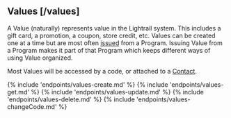 ## Values [/values]

A Value (naturally) represents value in the Lightrail system.  This includes a gift card, a promotion, a coupon, store credit, etc.  Values can be created one at a time but are most often [issued](#reference/0/issuing-value/issue-values) from a Program.  Issuing Value from a Program makes it part of that Program which keeps different ways of using Value organized.
 
Most Values will be accessed by a code, or attached to a [Contact](#reference/0/contacts).

{% include 'endpoints/values-create.md' %}
{% include 'endpoints/values-get.md' %}
{% include 'endpoints/values-update.md' %}
{% include 'endpoints/values-delete.md' %}
{% include 'endpoints/values-changeCode.md' %}

